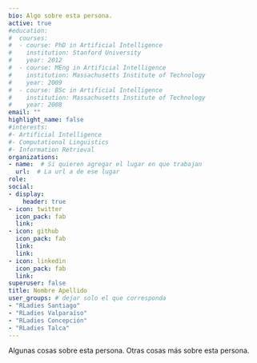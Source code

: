 ```yaml
---
bio: Algo sobre esta persona.
active: true
#education:
#  courses:
#  - course: PhD in Artificial Intelligence
#    institution: Stanford University
#    year: 2012
#  - course: MEng in Artificial Intelligence
#    institution: Massachusetts Institute of Technology
#    year: 2009
#  - course: BSc in Artificial Intelligence
#    institution: Massachusetts Institute of Technology
#    year: 2008
email: ""
highlight_name: false
#interests:
#- Artificial Intelligence
#- Computational Linguistics
#- Information Retrieval
organizations:
- name:  # Si quieren agregar el lugar en que trabajan
  url:  # La url a de ese lugar
role: 
social:
- display:
    header: true
- icon: twitter 
  icon_pack: fab
  link: 
- icon: github
  icon_pack: fab
  link: 
  link: 
- icon: linkedin
  icon_pack: fab
  link: 
superuser: false
title: Nombre Apellido
user_groups: # dejar solo el que corresponda
- "RLadies Santiago"
- "RLadies Valparaíso"
- "RLadies Concepción"
- "RLadies Talca"
---
```


Algunas cosas sobre esta persona. Otras cosas más sobre esta persona.
